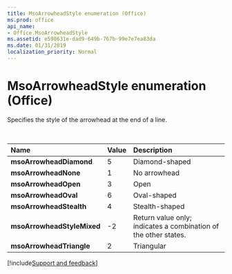 ```yaml
---
title: MsoArrowheadStyle enumeration (Office)
ms.prod: office
api_name:
- Office.MsoArrowheadStyle
ms.assetid: e598631e-dad9-649b-767b-99e7e7ea83da
ms.date: 01/31/2019
localization_priority: Normal
---
```



# MsoArrowheadStyle enumeration (Office)

Specifies the style of the arrowhead at the end of a line.

<br/>

|Name|Value|Description|
|:-----|:-----|:-----|
|**msoArrowheadDiamond**|5|Diamond-shaped|
|**msoArrowheadNone**|1|No arrowhead|
|**msoArrowheadOpen**|3|Open|
|**msoArrowheadOval**|6|Oval-shaped|
|**msoArrowheadStealth**|4|Stealth-shaped|
|**msoArrowheadStyleMixed**|-2|Return value only; indicates a combination of the other states. |
|**msoArrowheadTriangle**|2|Triangular|

[!include[Support and feedback](~/includes/feedback-boilerplate.md)]